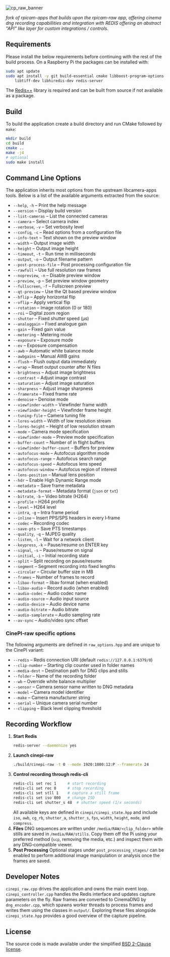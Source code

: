 ![cp_raw_banner](https://github.com/cinepi/cinepi-raw/assets/25234407/71591abc-f9b2-467e-806f-30557bcd1491)

*fork of rpicam-apps that builds upon the rpicam-raw app, offering cinema dng recording capabillities and integration with REDIS offering an abstract "API" like layer for custom integrations / controls.*

Requirements
-----
Please install the below requirements before continuing with the rest of the build process. On a Raspberry Pi the packages can be installed with:

```bash
sudo apt update
sudo apt install -y git build-essential cmake libboost-program-options-dev \
    libtiff-dev libhiredis-dev redis-server
```

The [Redis++](https://github.com/sewenew/redis-plus-plus) library is required and can be built from source if not available as a package.

Build
-----
To build the application create a build directory and run CMake followed by `make`:

```bash
mkdir build
cd build
cmake ..
make -j4
# optional
sudo make install
```

Command Line Options
--------------------
The application inherits most options from the upstream libcamera-apps tools. Below is a list of the available arguments extracted from the source:

- `--help`, `-h` – Print the help message
- `--version` – Display build version
- `--list-cameras` – List the connected cameras
- `--camera` – Select camera index
- `--verbose`, `-v` – Set verbosity level
- `--config`, `-c` – Read options from a configuration file
- `--info-text` – Text shown on the preview window
- `--width` – Output image width
- `--height` – Output image height
- `--timeout`, `-t` – Run time in milliseconds
- `--output`, `-o` – Output filename pattern
- `--post-process-file` – Post processing configuration file
- `--rawfull` – Use full resolution raw frames
- `--nopreview`, `-n` – Disable preview window
- `--preview`, `-p` – Set preview window geometry
- `--fullscreen`, `-f` – Fullscreen preview
- `--qt-preview` – Use the Qt based preview window
- `--hflip` – Apply horizontal flip
- `--vflip` – Apply vertical flip
- `--rotation` – Image rotation (0 or 180)
- `--roi` – Digital zoom region
- `--shutter` – Fixed shutter speed (µs)
- `--analoggain` – Fixed analogue gain
- `--gain` – Fixed gain value
- `--metering` – Metering mode
- `--exposure` – Exposure mode
- `--ev` – Exposure compensation
- `--awb` – Automatic white balance mode
- `--awbgains` – Manual AWB gains
- `--flush` – Flush output data immediately
- `--wrap` – Reset output counter after N files
- `--brightness` – Adjust image brightness
- `--contrast` – Adjust image contrast
- `--saturation` – Adjust image saturation
- `--sharpness` – Adjust image sharpness
- `--framerate` – Fixed frame rate
- `--denoise` – Denoise mode
- `--viewfinder-width` – Viewfinder frame width
- `--viewfinder-height` – Viewfinder frame height
- `--tuning-file` – Camera tuning file
- `--lores-width` – Width of low resolution stream
- `--lores-height` – Height of low resolution stream
- `--mode` – Camera mode specification
- `--viewfinder-mode` – Preview mode specification
- `--buffer-count` – Number of in flight buffers
- `--viewfinder-buffer-count` – Buffers for preview
- `--autofocus-mode` – Autofocus algorithm mode
- `--autofocus-range` – Autofocus search range
- `--autofocus-speed` – Autofocus lens speed
- `--autofocus-window` – Autofocus region of interest
- `--lens-position` – Manual lens position
- `--hdr` – Enable High Dynamic Range mode
- `--metadata` – Save frame metadata
- `--metadata-format` – Metadata format (`json` or `txt`)
- `--bitrate`, `-b` – Video bitrate (H264)
- `--profile` – H264 profile
- `--level` – H264 level
- `--intra`, `-g` – Intra frame period
- `--inline` – Insert PPS/SPS headers in every I‑frame
- `--codec` – Recording codec
- `--save-pts` – Save PTS timestamps
- `--quality`, `-q` – MJPEG quality
- `--listen`, `-l` – Wait for a network client
- `--keypress`, `-k` – Pause/resume on ENTER key
- `--signal`, `-s` – Pause/resume on signal
- `--initial`, `-i` – Initial recording state
- `--split` – Split recording on pause/resume
- `--segment` – Segment recording into fixed lengths
- `--circular` – Circular buffer size in MB
- `--frames` – Number of frames to record
- `--libav-format` – libav format (when enabled)
- `--libav-audio` – Record audio (when enabled)
- `--audio-codec` – Audio codec name
- `--audio-source` – Audio input source
- `--audio-device` – Audio device name
- `--audio-bitrate` – Audio bitrate
- `--audio-samplerate` – Audio sampling rate
- `--av-sync` – Audio/video sync offset

### CinePI‑raw specific options

The following arguments are defined in `raw_options.hpp` and are unique to the
CinePI variant:

- `--redis` – Redis connection URI (default `redis://127.0.0.1:6379/0`)
- `--clip-number` – Starting clip counter used in folder names
- `--media-dest` – Destination path for DNG clips and stills
- `--folder` – Name of the recording folder
- `--wb` – Override white balance multiplier
- `--sensor` – Camera sensor name written to DNG metadata
- `--model` – Camera model identifier
- `--make` – Camera manufacturer string
- `--serial` – Unique camera serial number
- `--clipping` – Black level clipping threshold

Recording Workflow
------------------
1. **Start Redis**
   ```bash
   redis-server --daemonize yes
   ```
2. **Launch cinepi-raw**
   ```bash
   ./build/cinepi-raw -t 0 --mode 1920:1080:12:P --framerate 24
   ```
3. **Control recording through redis-cli**
   ```bash
   redis-cli set rec 1     # start recording
   redis-cli set rec 0     # stop recording
   redis-cli set stll 1    # capture a still frame
   redis-cli set iso 800   # change ISO
   redis-cli set shutter_s 48  # shutter speed (1/x seconds)
   ```
   All available keys are defined in `cinepi/cinepi_state.hpp` and include `iso`, `awb`, `cg_rb`, `shutter_a`, `shutter_s`, `fps`, `width`, `height`, `mode`, and `compress`.
4. **Files**
   DNG sequences are written under `/media/RAW/<clip_folder>` while stills are saved in `/media/RAW/stills`. Copy them off the Pi using your preferred method (`scp`, removing the media, etc.) and inspect them with any DNG‑compatible viewer.
5. **Post Processing**
   Optional stages under `post_processing_stages/` can be enabled to perform additional image manipulation or analysis once the frames are saved.

Developer Notes
---------------
`cinepi_raw.cpp` drives the application and owns the main event loop. `cinepi_controller.cpp` handles the Redis interface and updates capture parameters on the fly. Raw frames are converted to CinemaDNG by `dng_encoder.cpp`, which spawns worker threads to process frames and writes them using the classes in `output/`. Exploring these files alongside `cinepi_state.hpp` provides a good overview of the capture pipeline.

License
-------

The source code is made available under the simplified [BSD 2-Clause license](https://spdx.org/licenses/BSD-2-Clause.html).
